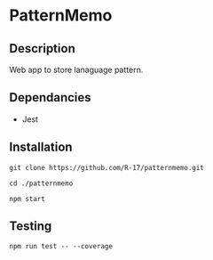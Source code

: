 # PatternMemo
## Description
Web app to store lanaguage pattern.
## Dependancies
- Jest
## Installation
`git clone https://github.com/R-17/patternmemo.git`

`cd ./patternmemo`

`npm start`

## Testing

`npm run test -- --coverage`

